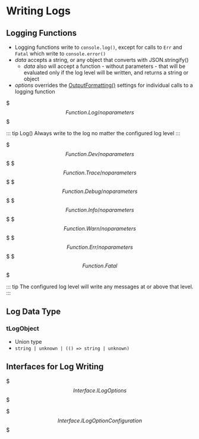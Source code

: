 # Writing Logs



## Logging Functions

+ Logging functions write to `console.log()`, except for calls to `Err` and `Fatal` which write to `console.error()`
+ *data* accepts a string, or any object that converts with JSON.stringify()
    + *data* also will accept a function - without parameters - that will be evaluated only if the log level will be written, and returns a string or object
+ *options* overrides the [OutputFormatting()](./generated/Configuration.html#outputformatting-options) settings for individual calls to a logging function

$$$Function.Log/noparameters$$$

::: tip Log()
Always write to the log no matter the configured log level
:::

$$$Function.Dev/noparameters$$$
$$$Function.Trace/noparameters$$$
$$$Function.Debug/noparameters$$$
$$$Function.Info/noparameters$$$
$$$Function.Warn/noparameters$$$
$$$Function.Err/noparameters$$$
$$$Function.Fatal$$$

::: tip
The configured log level will write any messages at or above that level.
:::

## Log Data Type

### tLogObject

+ Union type
+ `string | unknown | (() => string | unknown)`

## Interfaces for Log Writing

$$$Interface.ILogOptions$$$

$$$Interface.ILogOptionConfiguration$$$
